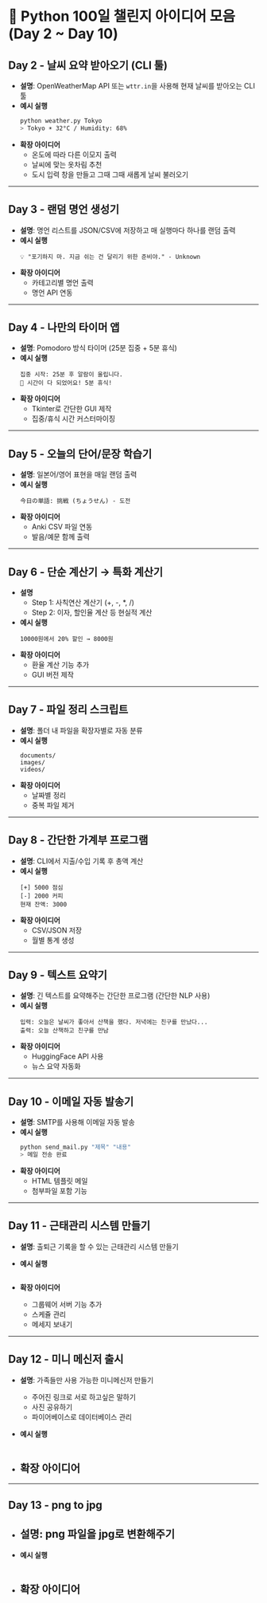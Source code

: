 # 🧠 Python 100일 챌린지 아이디어 모음 (Day 2 ~ Day 10)

## Day 2 - 날씨 요약 받아오기 (CLI 툴)

- **설명**: OpenWeatherMap API 또는 `wttr.in`을 사용해 현재 날씨를 받아오는 CLI 툴
- **예시 실행**
  ```bash
  python weather.py Tokyo
  > Tokyo ☀️ 32°C / Humidity: 68%
  ```
- **확장 아이디어**
  - 온도에 따라 다른 이모지 출력
  - 날씨에 맞는 옷차림 추천
  - 도시 입력 창을 만들고 그때 그때 새롭게 날씨 불러오기

---

## Day 3 - 랜덤 명언 생성기

- **설명**: 명언 리스트를 JSON/CSV에 저장하고 매 실행마다 하나를 랜덤 출력
- **예시 실행**
  ```text
  💡 "포기하지 마. 지금 쉬는 건 달리기 위한 준비야." - Unknown
  ```
- **확장 아이디어**
  - 카테고리별 명언 출력
  - 명언 API 연동

---

## Day 4 - 나만의 타이머 앱

- **설명**: Pomodoro 방식 타이머 (25분 집중 + 5분 휴식)
- **예시 실행**
  ```text
  집중 시작: 25분 후 알람이 울립니다.
  🔔 시간이 다 되었어요! 5분 휴식!
  ```
- **확장 아이디어**
  - Tkinter로 간단한 GUI 제작
  - 집중/휴식 시간 커스터마이징

---

## Day 5 - 오늘의 단어/문장 학습기

- **설명**: 일본어/영어 표현을 매일 랜덤 출력
- **예시 실행**
  ```text
  今日の単語: 挑戦 (ちょうせん) - 도전
  ```
- **확장 아이디어**
  - Anki CSV 파일 연동
  - 발음/예문 함께 출력

---

## Day 6 - 단순 계산기 → 특화 계산기

- **설명**
  - Step 1: 사칙연산 계산기 (+, -, \*, /)
  - Step 2: 이자, 할인율 계산 등 현실적 계산
- **예시 실행**
  ```text
  10000원에서 20% 할인 → 8000원
  ```
- **확장 아이디어**
  - 환율 계산 기능 추가
  - GUI 버전 제작

---

## Day 7 - 파일 정리 스크립트

- **설명**: 폴더 내 파일을 확장자별로 자동 분류
- **예시 실행**
  ```text
  documents/
  images/
  videos/
  ```
- **확장 아이디어**
  - 날짜별 정리
  - 중복 파일 제거

---

## Day 8 - 간단한 가계부 프로그램

- **설명**: CLI에서 지출/수입 기록 후 총액 계산
- **예시 실행**
  ```text
  [+] 5000 점심
  [-] 2000 커피
  현재 잔액: 3000
  ```
- **확장 아이디어**
  - CSV/JSON 저장
  - 월별 통계 생성

---

## Day 9 - 텍스트 요약기

- **설명**: 긴 텍스트를 요약해주는 간단한 프로그램 (간단한 NLP 사용)
- **예시 실행**
  ```text
  입력: 오늘은 날씨가 좋아서 산책을 했다. 저녁에는 친구를 만났다...
  출력: 오늘 산책하고 친구를 만남
  ```
- **확장 아이디어**
  - HuggingFace API 사용
  - 뉴스 요약 자동화

---

## Day 10 - 이메일 자동 발송기

- **설명**: SMTP를 사용해 이메일 자동 발송
- **예시 실행**
  ```bash
  python send_mail.py "제목" "내용"
  > 메일 전송 완료
  ```
- **확장 아이디어**
  - HTML 템플릿 메일
  - 첨부파일 포함 기능

---

## Day 11 - 근태관리 시스템 만들기

- **설명**: 출퇴근 기록을 할 수 있는 근태관리 시스템 만들기
- **예시 실행**

  ```bash

  ```

- **확장 아이디어**
  - 그룹웨어 서버 기능 추가
  - 스케쥴 관리
  - 메세지 보내기

---

## Day 12 - 미니 메신저 출시

- **설명**: 가족들만 사용 가능한 미니메신저 만들기
  - 주어진 링크로 서로 하고싶은 말하기
  - 사진 공유하기
  - 파이어베이스로 데이터베이스 관리
- **예시 실행**

  ```bash

  ```

- ## **확장 아이디어**

---

## Day 13 - png to jpg

- ## **설명**: png 파일을 jpg로 변환해주기
- **예시 실행**

  ```bash

  ```

- ## **확장 아이디어**

